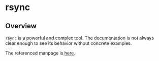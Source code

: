 # rsync

## Overview

`rsync` is a powerful and complex tool. The documentation is not always clear enough to see its behavior without concrete examples.

The referenced manpage is [here](http://manpages.ubuntu.com/manpages/trusty/man1/rsync.1.html).
